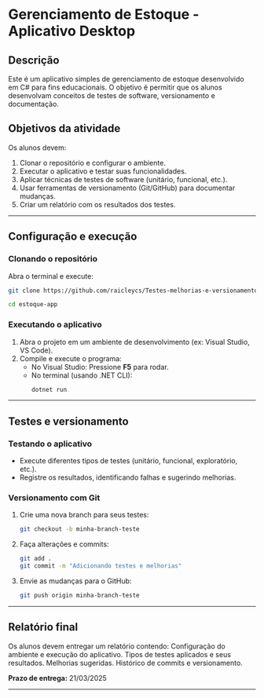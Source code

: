 # Gerenciamento de Estoque - Aplicativo Desktop

## Descrição
Este é um aplicativo simples de gerenciamento de estoque desenvolvido em C# para fins educacionais. O objetivo é permitir que os alunos desenvolvam conceitos de testes de software, versionamento e documentação.

## Objetivos da atividade
Os alunos devem:
1. Clonar o repositório e configurar o ambiente.
2. Executar o aplicativo e testar suas funcionalidades.
3. Aplicar técnicas de testes de software (unitário, funcional, etc.).
4. Usar ferramentas de versionamento (Git/GitHub) para documentar mudanças.
5. Criar um relatório com os resultados dos testes.

---

## Configuração e execução
### Clonando o repositório
Abra o terminal e execute:
```sh
git clone https://github.com/raicleycs/Testes-melhorias-e-versionamento-de-aplicativo-desktop.git
```
````sh
cd estoque-app
````

### Executando o aplicativo
1. Abra o projeto em um ambiente de desenvolvimento (ex: Visual Studio, VS Code).
2. Compile e execute o programa:
   - No Visual Studio: Pressione **F5** para rodar.
   - No terminal (usando .NET CLI):
     ```sh
     dotnet run
     ```

---

## Testes e versionamento
### Testando o aplicativo
- Execute diferentes tipos de testes (unitário, funcional, exploratório, etc.).
- Registre os resultados, identificando falhas e sugerindo melhorias.

### Versionamento com Git
1. Crie uma nova branch para seus testes:
   ```sh
   git checkout -b minha-branch-teste
   ```
2. Faça alterações e commits:
   ```sh
   git add .
   git commit -m "Adicionando testes e melhorias"
   ```
3. Envie as mudanças para o GitHub:
   ```sh
   git push origin minha-branch-teste
   ```

---

## Relatório final
Os alunos devem entregar um relatório contendo:
Configuração do ambiente e execução do aplicativo.
Tipos de testes aplicados e seus resultados.
Melhorias sugeridas.
Histórico de commits e versionamento.

**Prazo de entrega:** 21/03/2025

---
